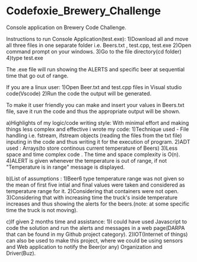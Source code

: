 # Codefoxie_Brewery_Challenge
Console application on Brewery Code Challenge.


Instructions to run Console Application(test.exe):
1)Download all and move all three files in one separate folder i.e. Beers.txt , test.cpp, test.exe
2)Open command prompt on your windows.
3)Go to the file directory(cd folder)
4)type test.exe

The .exe file will run showing the ALERTS and specific beer at sequential time that go out of range.

If you are a linux user:
1)Open Beer.txt and test.cpp files in Visual studio code(Vscode)
2)Run the code the output will be generated.

To make it user friendly you can make and insert your values in Beers.txt file, save it run the code and thus the appropriate output will be shown.



a)Highlights of my logic/code writing style:
 With minimal effort and making things less complex and effective i wrote my code:
 1)Technique used - File handling i.e. fstream, ifstream objects (reading the files from the txt file) inputing in the code and thus writing it for the execution of program. 
 2)ADT used : Arrays(to store continous current temperature of Beers)
 3)Less space and time complex code . The time and space complexity is O(n).
 4)ALERT is given whenever the temperature is out of range, if not "Temperature is in range" message is displayed.

b)List of assumptions : 
 1)Beer6 type temperature range was not given so the mean of first five intial and final values were taken and considered as temperature range for it.
 2)Considering that containers were not open.
 3)Considering that with increasing time the truck's inside temperature increases and thus showing the alerts for the beers.(note: at some specific time the truck is not moving).
 
c)If given 2 months time and assistance:
 1)I could have used Javascript to code the solution and run the alerts and messages in a web page(DARPA that can be found in my Github project category).
 2)IOT(Internet of things) can also be used to make this project, where we could be using sensors and Web application to notify the Beer(or any) Organization and Driver(Buz).
